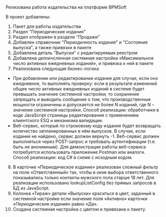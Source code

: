 Релизована работа издательства на платформе BPMSoft

В проект добавлены: 
1. Пакет для работы издательства
2. Раздел "Периодические издания"
3. Раздел отображен в разделе "Продажи"
4. Добавлен справочник "Периодичность издания"  и "Состояния выпуска", а также привязки в пакете
5. Добавлена деталь "Выпуски" с редактируемым реестром
6. Добавлена целоичсленная системная настройка «Максимальное число активных ежедневных изданий», и привязка к ней в пакете
7. Реализована следующая бизнес-логика
  - При добавлении или редактировании издания для случая, если оно ежедневное, то выполнять проверку: если в результате изменений общее число активных ежедневных изданий в системе будет превышать значение системной настройки, то сохранение запрещать и выводить сообщение о том, что производственные мощности ограничены и допускается не более N изданий, где N – значение системной настройки. Способ реализации: обработчики в коде JavaScript страницы редактирования с применением клиентского ESQ и механизма валидации.
  - Веб-сервис, который по строковому коду издания будет возвращать количество запланированных в нём выпусков. В случае, если издание не найдено, сервис должен вернуть -1. Веб-сервис должен выполняться через POST-запрос и требовать аутентификации (т.е. быть не анонимным). Для демонстрации работы веб-сервиса потребуется использовать приложение Postman или аналоги. Способ реализации: код C# в схеме с исходным кодом.
8. В карточке «Периодическое издание» реализован сложный фильтр на поле «Ответственный» так, чтобы в окне выбора ответственного показывались только контакты мужского пола старше 18 лет. Для реализации использовано lookupListConfig без прямых запросов в БД из JavaScript.
9. Колонка «Тираж» детали «Выпуски» краситься в цвет, заданный в системной настройке если значение поля «Активно» карточки «Периодические издания» равно «Да».
10. Создана системная настройка с цветом и привязана к пакету.
